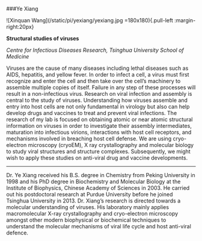 
###Ye Xiang

![Xinquan Wang](/static/pi/yexiang/yexiang.jpg =180x180){.pull-left :margin-right:20px}

__Structural studies of viruses__

_Centre for Infectious Diseases Research, Tsinghua University School of Medicine_

Viruses are the cause of many diseases including lethal diseases such as AIDS, hepatitis, and yellow fever. In order to infect a cell, a virus must first recognize and enter the cell and then take over the cell’s machinery to assemble multiple copies of itself. Failure in any step of these processes will result in a non-infectious virus. Research on viral infection and assembly is central to the study of viruses. Understanding how viruses assemble and entry into host cells are not only fundamental in virology but also can help develop drugs and vaccines to treat and prevent viral infections. The research of my lab is focused on obtaining atomic or near atomic structural information on viruses in order to investigate their assembly intermediates, maturation into infectious virions, interactions with host cell receptors, and mechanisms involved in breaching host cell defense. We are using cryo-electron microscopy (cryoEM), X ray crystallography and molecular biology to study viral structures and structure complexes. Subsequently, we might wish to apply these studies on anti-viral drug and vaccine developments.

---

Dr. Ye Xiang received his B.S. degree in Chemistry from Peking University in 1998 and his PhD degree in Biochemistry and Molecular Biology at the Institute of Biophysics, Chinese Academy of Sciences in 2003. He carried out his postdoctoral research at Purdue University before he joined Tsinghua University in 2013. Dr. Xiang’s research is directed towards a molecular understanding of viruses. His laboratory mainly applies macromolecular X-ray crystallography and cryo-electron microscopy amongst other modern biophysical or biochemical techniques to understand the molecular mechanisms of viral life cycle and host anti-viral defence.

